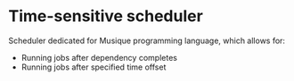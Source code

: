 # Time-sensitive scheduler

Scheduler dedicated for Musique programming language, which allows for:

- Running jobs after dependency completes
- Running jobs after specified time offset


